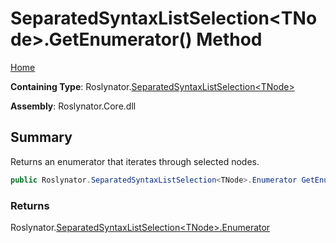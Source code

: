 # SeparatedSyntaxListSelection\<TNode>\.GetEnumerator\(\) Method

[Home](../../../README.md)

**Containing Type**: Roslynator\.[SeparatedSyntaxListSelection\<TNode>](../README.md)

**Assembly**: Roslynator\.Core\.dll

## Summary

Returns an enumerator that iterates through selected nodes\.

```csharp
public Roslynator.SeparatedSyntaxListSelection<TNode>.Enumerator GetEnumerator()
```

### Returns

Roslynator\.[SeparatedSyntaxListSelection\<TNode>.Enumerator](../Enumerator/README.md)

